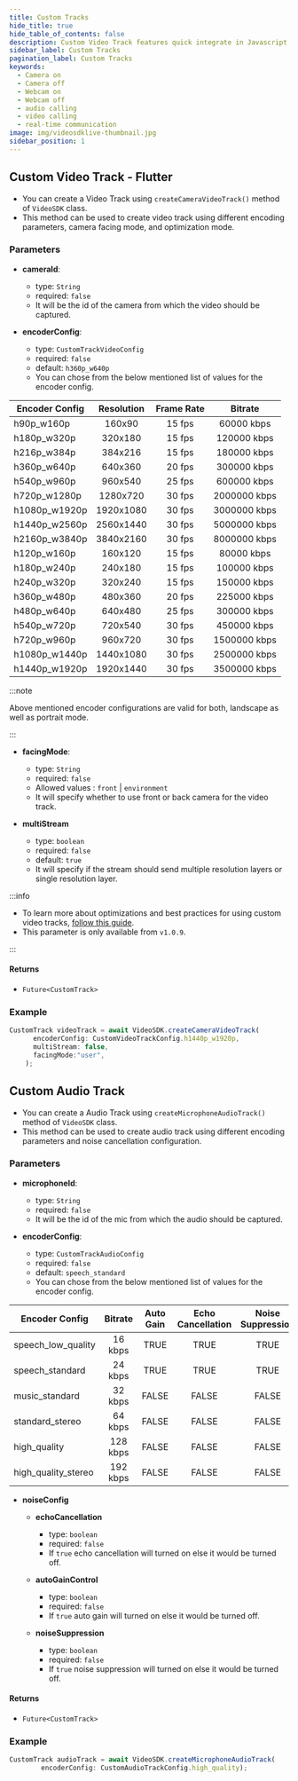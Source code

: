```yaml
---
title: Custom Tracks
hide_title: true
hide_table_of_contents: false
description: Custom Video Track features quick integrate in Javascript, React JS, Android, IOS, React Native, Flutter with Video SDK to add live video & audio conferencing to your applications.
sidebar_label: Custom Tracks
pagination_label: Custom Tracks
keywords:
  - Camera on
  - Camera off
  - Webcam on
  - Webcam off
  - audio calling
  - video calling
  - real-time communication
image: img/videosdklive-thumbnail.jpg
sidebar_position: 1
---
```


## Custom Video Track - Flutter

- You can create a Video Track using `createCameraVideoTrack()` method of `VideoSDK` class.
- This method can be used to create video track using different encoding parameters, camera facing mode, and optimization mode.

### Parameters

- **cameraId**:

  - type: `String`
  - required: `false`
  - It will be the id of the camera from which the video should be captured.

- **encoderConfig**:

  - type: `CustomTrackVideoConfig`
  - required: `false`
  - default: `h360p_w640p`
  - You can chose from the below mentioned list of values for the encoder config.

| Encoder Config | Resolution | Frame Rate |   Bitrate    |
| -------------- | :--------: | :--------: | :----------: |
| h90p_w160p     |   160x90   |   15 fps   |  60000 kbps  |
| h180p_w320p    |  320x180   |   15 fps   | 120000 kbps  |
| h216p_w384p    |  384x216   |   15 fps   | 180000 kbps  |
| h360p_w640p    |  640x360   |   20 fps   | 300000 kbps  |
| h540p_w960p    |  960x540   |   25 fps   | 600000 kbps  |
| h720p_w1280p   |  1280x720  |   30 fps   | 2000000 kbps |
| h1080p_w1920p  | 1920x1080  |   30 fps   | 3000000 kbps |
| h1440p_w2560p  | 2560x1440  |   30 fps   | 5000000 kbps |
| h2160p_w3840p  | 3840x2160  |   30 fps   | 8000000 kbps |
| h120p_w160p    |  160x120   |   15 fps   |  80000 kbps  |
| h180p_w240p    |  240x180   |   15 fps   | 100000 kbps  |
| h240p_w320p    |  320x240   |   15 fps   | 150000 kbps  |
| h360p_w480p    |  480x360   |   20 fps   | 225000 kbps  |
| h480p_w640p    |  640x480   |   25 fps   | 300000 kbps  |
| h540p_w720p    |  720x540   |   30 fps   | 450000 kbps  |
| h720p_w960p    |  960x720   |   30 fps   | 1500000 kbps |
| h1080p_w1440p  | 1440x1080  |   30 fps   | 2500000 kbps |
| h1440p_w1920p  | 1920x1440  |   30 fps   | 3500000 kbps |

:::note

Above mentioned encoder configurations are valid for both, landscape as well as portrait mode.

:::

- **facingMode**:

  - type: `String`
  - required: `false`
  - Allowed values : `front` | `environment`
  - It will specify whether to use front or back camera for the video track.

- **multiStream**

  - type: `boolean`
  - required: `false`
  - default: `true`
  - It will specify if the stream should send multiple resolution layers or single resolution layer.

:::info

- To learn more about optimizations and best practices for using custom video tracks, [follow this guide](/flutter/guide/video-and-audio-calling-api-sdk/render-media/optimize-video-track).
- This parameter is only available from `v1.0.9`.

:::

#### Returns

- `Future<CustomTrack>`

### Example

```javascript
CustomTrack videoTrack = await VideoSDK.createCameraVideoTrack(
      encoderConfig: CustomVideoTrackConfig.h1440p_w1920p,
      multiStream: false,
      facingMode:"user",
    );
```

## Custom Audio Track

- You can create a Audio Track using `createMicrophoneAudioTrack()` method of `VideoSDK` class.
- This method can be used to create audio track using different encoding parameters and noise cancellation configuration.

### Parameters

- **microphoneId**:

  - type: `String`
  - required: `false`
  - It will be the id of the mic from which the audio should be captured.

- **encoderConfig**:

  - type: `CustomTrackAudioConfig`
  - required: `false`
  - default: `speech_standard`
  - You can chose from the below mentioned list of values for the encoder config.

| Encoder Config      | Bitrate  | Auto Gain | Echo Cancellation | Noise Suppression |
| ------------------- | :------: | :-------: | :---------------: | :---------------: |
| speech_low_quality  | 16 kbps  |   TRUE    |       TRUE        |       TRUE        |
| speech_standard     | 24 kbps  |   TRUE    |       TRUE        |       TRUE        |
| music_standard      | 32 kbps  |   FALSE   |       FALSE       |       FALSE       |
| standard_stereo     | 64 kbps  |   FALSE   |       FALSE       |       FALSE       |
| high_quality        | 128 kbps |   FALSE   |       FALSE       |       FALSE       |
| high_quality_stereo | 192 kbps |   FALSE   |       FALSE       |       FALSE       |

- **noiseConfig**

  - **echoCancellation**

    - type: `boolean`
    - required: `false`
    - If `true` echo cancellation will turned on else it would be turned off.

  - **autoGainControl**

    - type: `boolean`
    - required: `false`
    - If `true` auto gain will turned on else it would be turned off.

  - **noiseSuppression**
    - type: `boolean`
    - required: `false`
    - If `true` noise suppression will turned on else it would be turned off.

#### Returns

- `Future<CustomTrack>`

### Example

```javascript
CustomTrack audioTrack = await VideoSDK.createMicrophoneAudioTrack(
        encoderConfig: CustomAudioTrackConfig.high_quality);
```
